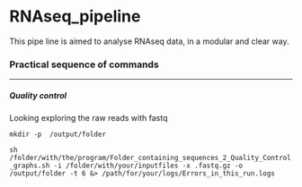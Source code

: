 # RNAseq_pipeline

This pipe line is aimed to analyse RNAseq data, in a modular and clear way.

### Practical sequence of commands
---
##### Quality control 
Looking exploring the raw reads with fastq

```mkdir -p  /output/folder```  

```sh /folder/with/the/program/Folder_containing_sequences_2_Quality_Control_graphs.sh -i /folder/with/your/inputfiles -x .fastq.gz -o /output/folder -t 6 &> /path/for/your/logs/Errors_in_this_run.logs```  



